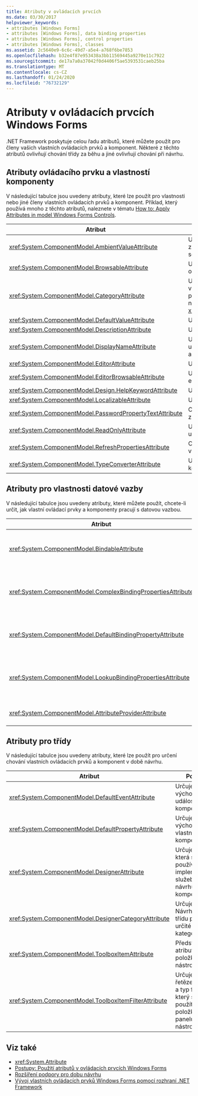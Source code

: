```yaml
---
title: Atributy v ovládacích prvcích
ms.date: 03/30/2017
helpviewer_keywords:
- attributes [Windows Forms]
- attributes [Windows Forms], data binding properties
- attributes [Windows Forms], control properties
- attributes [Windows Forms], classes
ms.assetid: 2c5640e9-6c6c-49d7-a5e4-a768f6be7853
ms.openlocfilehash: b32e4f87e953438a3bb11569445a9270e11c7922
ms.sourcegitcommit: de17a7a0a37042f0d4406f5ae5393531caeb25ba
ms.translationtype: MT
ms.contentlocale: cs-CZ
ms.lasthandoff: 01/24/2020
ms.locfileid: "76732129"
---
```

# <a name="attributes-in-windows-forms-controls"></a>Atributy v ovládacích prvcích Windows Forms
.NET Framework poskytuje celou řadu atributů, které můžete použít pro členy vašich vlastních ovládacích prvků a komponent. Některé z těchto atributů ovlivňují chování třídy za běhu a jiné ovlivňují chování při návrhu.  
  
## <a name="attributes-for-control-and-component-properties"></a>Atributy ovládacího prvku a vlastností komponenty  
 V následující tabulce jsou uvedeny atributy, které lze použít pro vlastnosti nebo jiné členy vlastních ovládacích prvků a komponent. Příklad, který používá mnoho z těchto atributů, naleznete v tématu [How to: Apply Attributes in model Windows Forms Controls](how-to-apply-attributes-in-windows-forms-controls.md).  
  
|Atribut|Popis|  
|---------------|-----------------|  
|<xref:System.ComponentModel.AmbientValueAttribute>|Určuje hodnotu, která má být předána vlastnosti, která způsobí, že vlastnost získá hodnotu z jiného zdroje. To se označuje jako *Ambience*.|  
|<xref:System.ComponentModel.BrowsableAttribute>|Určuje, zda se má vlastnost nebo událost zobrazit v okně **vlastnosti** .|  
|<xref:System.ComponentModel.CategoryAttribute>|Určuje název kategorie, ve které se má seskupit vlastnost nebo událost, když se zobrazí v ovládacím prvku <xref:System.Windows.Forms.PropertyGrid> nastaveném na režim <xref:System.Windows.Forms.PropertySort.Categorized>.|  
|<xref:System.ComponentModel.DefaultValueAttribute>|Určuje výchozí hodnotu pro vlastnost.|  
|<xref:System.ComponentModel.DescriptionAttribute>|Určuje popis vlastnosti nebo události.|  
|<xref:System.ComponentModel.DisplayNameAttribute>|Určuje zobrazovaný název pro metodu vlastnosti, události nebo `public void`, která nepřijímá žádné argumenty.|  
|<xref:System.ComponentModel.EditorAttribute>|Určuje editor, který se má použít ke změně vlastnosti.|  
|<xref:System.ComponentModel.EditorBrowsableAttribute>|Určuje, že vlastnost nebo metoda je možné zobrazit v editoru.|  
|<xref:System.ComponentModel.Design.HelpKeywordAttribute>|Určuje klíčové slovo kontextu pro třídu nebo člena.|  
|<xref:System.ComponentModel.LocalizableAttribute>|Určuje, zda má být vlastnost lokalizována.|  
|<xref:System.ComponentModel.PasswordPropertyTextAttribute>|Označuje, že reprezentace textu objektu je skryta znaky, jako jsou hvězdičky.|  
|<xref:System.ComponentModel.ReadOnlyAttribute>|Určuje, zda vlastnost, ke které je tento atribut vázán, je určena jen pro čtení, nebo čtení a zápis v době návrhu.|  
|<xref:System.ComponentModel.RefreshPropertiesAttribute>|Označuje, že se má při změně hodnoty přidružené vlastnosti aktualizovat Mřížka vlastností.|  
|<xref:System.ComponentModel.TypeConverterAttribute>|Určuje typ, který se použije jako převaděč pro objekt, ke kterému je tento atribut vázán.|  
  
## <a name="attributes-for-data-binding-properties"></a>Atributy pro vlastnosti datové vazby  
 V následující tabulce jsou uvedeny atributy, které můžete použít, chcete-li určit, jak vlastní ovládací prvky a komponenty pracují s datovou vazbou.  
  
|Atribut|Popis|  
|---------------|-----------------|  
|<xref:System.ComponentModel.BindableAttribute>|Určuje, zda je vlastnost obvykle použita pro vazbu.|  
|<xref:System.ComponentModel.ComplexBindingPropertiesAttribute>|Určuje zdroj dat a vlastnosti datového člena pro komponentu.|  
|<xref:System.ComponentModel.DefaultBindingPropertyAttribute>|Určuje výchozí vlastnost vazby pro komponentu.|  
|<xref:System.ComponentModel.LookupBindingPropertiesAttribute>|Určuje zdroj dat a vlastnosti datového člena pro komponentu.|  
|<xref:System.ComponentModel.AttributeProviderAttribute>|Povolí přesměrování atributu.|  
  
## <a name="attributes-for-classes"></a>Atributy pro třídy  
 V následující tabulce jsou uvedeny atributy, které lze použít pro určení chování vlastních ovládacích prvků a komponent v době návrhu.  
  
|Atribut|Popis|  
|---------------|-----------------|  
|<xref:System.ComponentModel.DefaultEventAttribute>|Určuje výchozí událost pro komponentu.|  
|<xref:System.ComponentModel.DefaultPropertyAttribute>|Určuje výchozí vlastnost pro komponentu.|  
|<xref:System.ComponentModel.DesignerAttribute>|Určuje třídu, která se používá k implementaci služeb doby návrhu pro komponentu.|  
|<xref:System.ComponentModel.DesignerCategoryAttribute>|Určuje, že Návrhář pro třídu patří do určité kategorie.|  
|<xref:System.ComponentModel.ToolboxItemAttribute>|Představuje atribut položky sady nástrojů.|  
|<xref:System.ComponentModel.ToolboxItemFilterAttribute>|Určuje řetězec filtru a typ filtru, který se má použít pro položku panelu nástrojů.|  
  
## <a name="see-also"></a>Viz také

- <xref:System.Attribute>
- [Postupy: Použití atributů v ovládacích prvcích Windows Forms](how-to-apply-attributes-in-windows-forms-controls.md)
- [Rozšíření podpory pro dobu návrhu](https://docs.microsoft.com/previous-versions/visualstudio/visual-studio-2013/37899azc(v=vs.120))
- [Vývoj vlastních ovládacích prvků Windows Forms pomocí rozhraní .NET Framework](developing-custom-windows-forms-controls.md)
